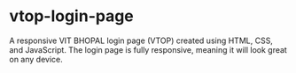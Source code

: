 # vtop-login-page
 A responsive VIT BHOPAL login page (VTOP) created using HTML, CSS, and JavaScript. The login page is fully responsive, meaning it will look great on any device.

